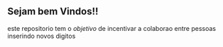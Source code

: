 ## Sejam bem Vindos!!

este repositorio tem o *objetivo* de incentivar a colaborao entre pessoas
inserindo novos digitos